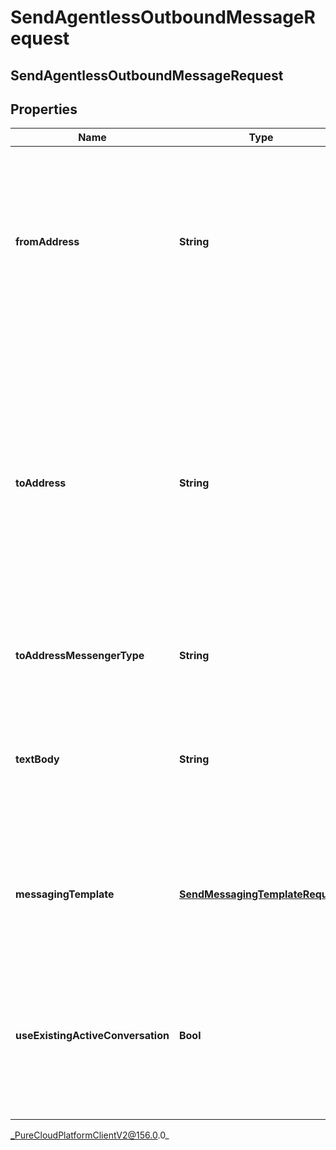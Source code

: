 # SendAgentlessOutboundMessageRequest

## SendAgentlessOutboundMessageRequest

## Properties

|Name | Type | Description | Notes|
|------------ | ------------- | ------------- | -------------|
| **fromAddress** | **String** | The messaging address of the sender of the message. For an SMS messenger type, this must be a currently provisioned SMS phone number. For a WhatsApp messenger type use the provisioned WhatsApp integration’s ID | |
| **toAddress** | **String** | The messaging address of the recipient of the message. For an SMS messenger type, the phone number address must be in E.164 format. E.g. +13175555555 or +34234234234. For WhatsApp messenger type, use a WhatsApp ID of a phone number. E.g for a E.164 formatted phone number &#x60;+13175555555&#x60;, a WhatsApp ID would be 13175555555 | |
| **toAddressMessengerType** | **String** | The recipient messaging address messenger type. | |
| **textBody** | **String** | The text of the message to send. This field is required in the case of SMS messenger type. Maximum character counts are: SMS - 765 characters, other channels - 2000 characters. | [optional] |
| **messagingTemplate** | [**SendMessagingTemplateRequest**](SendMessagingTemplateRequest) | The messaging template to use in the case of WhatsApp messenger type. This field is required when using WhatsApp messenger type | [optional] |
| **useExistingActiveConversation** | **Bool** | Use an existing active conversation to send the agentless outbound message. Set this parameter to &#39;true&#39; to use active conversation. Default value: false | [optional] |



_PureCloudPlatformClientV2@156.0.0_
